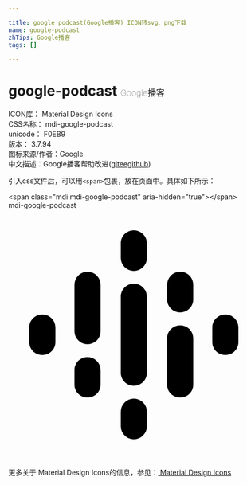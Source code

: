 ```yaml
---

title: google podcast(Google播客) ICON转svg、png下载
name: google-podcast
zhTips: Google播客
tags: []

---
```


# google-podcast  <small style="font-size: 60%;font-weight: 100">Google播客</small>


<div class="detail-page">
<p>
<span>
ICON库：
<span class="badge-secondary badge">Material Design Icons</span> 
</span>
<br/>
<span>
CSS名称：
<span class="badge-secondary badge">mdi-google-podcast</span> 
</span>
<br/>
<span>
unicode：
<span class="badge-secondary badge">F0EB9</span> 
<copy-btn content='F0EB9' btn-title=""></copy-btn>
<copy-btn :content='String.fromCodePoint(parseInt("F0EB9", 16))' btn-title="复制U"></copy-btn>
</span>
<br/>
<span>
版本：
<span class="badge-secondary badge">3.7.94</span> 
</span>
<br/>
<span>图标来源/作者：<span class="badge-light badge">Google</span></span> 
<br/>
<span class="zh-detail">中文描述：<span class="badge-primary badge">Google播客</span><span class="help-link"><span>帮助改进</span>(<a href="https://gitee.com/liuwave/icon-helper/edit/master/json/material/google-podcast.json" target="_blank" rel="noopener noreferrer">gitee</a><a href="https://github.com/liuwave/icon-helper/edit/master/json/material/google-podcast.json" target="_blank" rel="noopener noreferrer">github</a></span>)</span><br/>
</p>
</div>
<div class="alert alert-dark">
  <i class="mdi mdi-google-podcast mdi-48px"></i>
  <i class="mdi mdi-google-podcast mdi-36px"></i>
  <i class="mdi mdi-google-podcast mdi-24px"></i>
  <i class="mdi mdi-google-podcast mdi-18px"></i>
</div>
<div>
  <p>引入css文件后，可以用<code>&lt;span&gt;</code>包裹，放在页面中。具体如下所示：    
  </p>
  <div class="alert alert-primary" style="font-size: 14px">
    &lt;span class="mdi mdi-google-podcast" aria-hidden="true"&gt;&lt;/span&gt;
    <copy-btn content='<span class="mdi mdi-google-podcast" aria-hidden="true"></span>'></copy-btn>
  </div>
  <div class="alert alert-secondary">
    <i class="mdi mdi-google-podcast"
    style="font-size: 24px"
    aria-hidden="true"></i> mdi-google-podcast
    <copy-btn content="mdi-google-podcast" btn-title="复制图标名称"></copy-btn>
  </div>
</div>
<div id="svg" class="svg-wrap">
<svg xmlns="http://www.w3.org/2000/svg" viewBox="0 0 24 24"><path d="M17.68,7.22V8.62C17.68,9.3 17.13,9.86 16.43,9.86C15.74,9.86 15.18,9.3 15.18,8.62V7.22A1.25,1.25 0 0,1 16.43,5.97C17.13,5.97 17.68,6.53 17.68,7.22M13.25,8.36V15.63C13.25,16.32 12.69,16.88 12,16.88C11.31,16.88 10.75,16.32 10.75,15.63V8.36C10.75,7.68 11.31,7.11 12,7.11C12.69,7.11 13.25,7.68 13.25,8.36M22,11.3V12.7C22,13.38 21.44,13.94 20.75,13.94C20.06,13.94 19.5,13.38 19.5,12.7V11.3C19.5,10.61 20.06,10.06 20.75,10.06C21.44,10.06 22,10.61 22,11.3M4.5,11.3V12.7C4.5,13.38 3.94,13.94 3.25,13.94C2.55,13.94 2,13.38 2,12.7V11.3C2,10.61 2.55,10.06 3.25,10.06C3.94,10.06 4.5,10.61 4.5,11.3M8.82,15.38V16.77C8.82,17.45 8.26,18 7.57,18C6.88,18 6.32,17.45 6.32,16.77V15.38C6.32,14.68 6.88,14.13 7.57,14.13A1.25,1.25 0 0,1 8.82,15.38M13.25,19.36V20.75A1.25,1.25 0 0,1 12,22A1.25,1.25 0 0,1 10.75,20.75V19.36A1.25,1.25 0 0,1 12,18.11A1.25,1.25 0 0,1 13.25,19.36M13.25,3.25V4.64A1.25,1.25 0 0,1 12,5.89A1.25,1.25 0 0,1 10.75,4.64V3.25C10.75,2.55 11.31,2 12,2A1.25,1.25 0 0,1 13.25,3.25M17.68,12.34V16.77C17.68,17.46 17.13,18 16.43,18C15.74,18 15.18,17.46 15.18,16.77V12.34C15.18,11.64 15.74,11.09 16.43,11.09C17.13,11.09 17.68,11.64 17.68,12.34M8.82,7.22V11.65C8.82,12.35 8.26,12.9 7.57,12.9A1.25,1.25 0 0,1 6.32,11.65V7.22A1.25,1.25 0 0,1 7.57,5.97A1.25,1.25 0 0,1 8.82,7.22Z" /></svg>
</div>
<detail full-name='mdi-google-podcast'></detail>
    
<div><p>更多关于 Material Design Icons的信息，参见：<a target="_blank" href="https://iconhelper.cn/material.html"> Material Design Icons</a>
</p></div>

